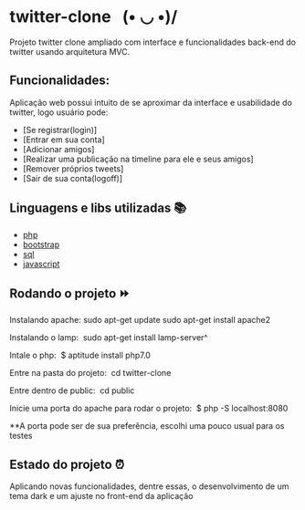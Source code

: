 # twitter-clone _&nbsp;_ \(• ◡ •)/
Projeto twitter clone ampliado com interface e funcionalidades back-end do twitter usando arquitetura MVC.

## Funcionalidades:
Aplicação web possui intuito de se aproximar da interface e usabilidade do twitter, logo usuário pode:
- [Se registrar(login)]
- [Entrar em sua conta]
- [Adicionar amigos]
- [Realizar uma publicação na timeline para ele e seus amigos]
- [Remover próprios tweets]
- [Sair de sua conta(logoff)]


## Linguagens e libs utilizadas :books:
- [php](https://www.php.net/)
- [bootstrap](https://getbootstrap.com/)
- [sql](https://dev.mysql.com/doc/)
- [javascript](https://developer.mozilla.org/pt-BR/docs/Web/JavaScript)

## Rodando o projeto :fast_forward:
Instalando apache:
 sudo apt-get update
 sudo apt-get install apache2
 
 Instalando o lamp:&nbsp;
sudo apt-get install lamp-server^

 Intale o php:&nbsp;
$ aptitude install php7.0

 Entre na pasta do projeto:&nbsp;
cd twitter-clone

 Entre dentro de public:&nbsp;
cd public

 Inicie uma porta do apache para rodar o projeto:&nbsp;
$ php -S localhost:8080

**A porta pode ser de sua preferência, escolhi uma pouco usual para os testes

## Estado do projeto :alarm_clock:

Aplicando novas funcionalidades, dentre essas, o desenvolvimento de um tema dark e um ajuste no front-end da aplicação

